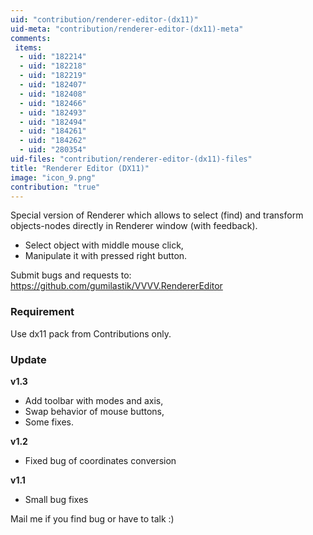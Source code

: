 ```yaml
---
uid: "contribution/renderer-editor-(dx11)"
uid-meta: "contribution/renderer-editor-(dx11)-meta"
comments: 
 items: 
  - uid: "182214"
  - uid: "182218"
  - uid: "182219"
  - uid: "182407"
  - uid: "182408"
  - uid: "182466"
  - uid: "182493"
  - uid: "182494"
  - uid: "184261"
  - uid: "184262"
  - uid: "280354"
uid-files: "contribution/renderer-editor-(dx11)-files"
title: "Renderer Editor (DX11)"
image: "icon_9.png"
contribution: "true"
---
```


Special version of Renderer which allows to select (find) and transform objects-nodes directly in Renderer window (with feedback).

* Select object with middle mouse click,
* Manipulate it with pressed right button.

Submit bugs and requests to:
https://github.com/gumilastik/VVVV.RendererEditor

###  Requirement
Use dx11 pack from Contributions only.

###  Update
**v1.3**
* Add toolbar with modes and axis,
* Swap behavior of mouse buttons,
* Some fixes.

**v1.2**
* Fixed bug of coordinates conversion 

**v1.1**
* Small bug fixes

Mail me if you find bug or have to talk :)